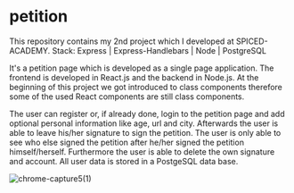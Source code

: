 # petition

This repository contains my 2nd project which I developed at SPICED-ACADEMY.
Stack: Express | Express-Handlebars | Node | PostgreSQL

It's a petition page which is developed as a single page application. The frontend is developed in React.js and the backend in Node.js. At the beginning of this project we got introduced to class components therefore some of the used React components are still class components.

The user can register or, if already done, login to the petition page and add optional personal information like age, url and city. Afterwards the user is able to leave his/her signature to sign the petition. The user is only able to see who else signed the petition after he/her signed the petition himself/herself. Furthermore the user is able to delete the own signature and account. All user data is stored in a PostgeSQL data base.

![chrome-capture5(1)](https://user-images.githubusercontent.com/106035313/191483327-1b2dc566-72e7-4a61-9c07-64796719f900.gif)

